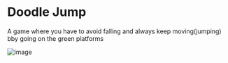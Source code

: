 # Doodle Jump

A game where you have to avoid falling and always keep moving(jumping) bby going on the green platforms


![image](https://github.com/user-attachments/assets/9838420a-c7ab-476a-9388-6ee0c4e79250)
